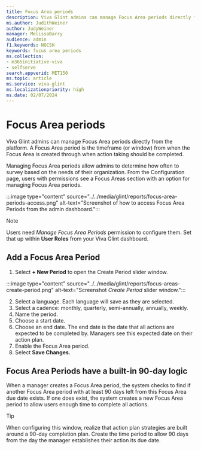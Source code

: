 ```yaml
---
title: Focus Area periods
description: Viva Glint admins can manage Focus Area periods directly from the platform. A Focus Area period is the timeframe (or window) from the time the Focus Area is created through when action taking should be completed.. 
ms.author: JudithWeiner
author: JudyWeiner
manager: MelissaBarry
audience: admin
f1.keywords: NOCSH
keywords: focus area periods
ms.collection:  
- m365initiative-viva
- selfserve 
search.appverid: MET150 
ms.topic: article
ms.service: viva-glint
ms.localizationpriority: high
ms.date: 02/07/2024
---
```


# Focus Area periods

Viva Glint admins can manage Focus Area periods directly from the platform. A Focus Area period is the timeframe (or window) from when the Focus Area is created through when action taking should be completed.

Managing Focus Area periods allow admins to determine how often to survey based on the needs of their organization. From the Configuration page, users with permissions see a Focus Areas section with an option for managing Focus Area periods. 

:::image type="content" source="../../media/glint/reports/focus-area-periods-access.png" alt-text="Screenshot of how to access Focus Area Periods from the admin dashboard.":::

>[!NOTE]
>Users need *Manage Focus Area Periods* permission to configure them. Set that up within **User Roles** from your Viva Glint dashboard.

## Add a Focus Area Period

1. Select **+ New Period** to open the Create Period slider window.

:::image type="content" source="../../media/glint/reports/focus-areas-create-period.png" alt-text="Screenshot *Create Period* slider window.":::

2. Select a language. Each language will save as they are selected.
1. Select a cadence: monthly, quarterly, semi-annually, annually, weekly.
1. Name the period.
1. Choose a start date. 
1. Choose an end date. The end date is the date that all actions are expected to be completed by. Managers see this expected date on their action plan.
1. Enable the Focus Area period.
1. Select **Save Changes.**

## Focus Area Periods have a built-in 90-day logic

When a manager creates a Focus Area period, the system checks to find if another Focus Area period with at least 90 days left from this Focus Area due date exists. If one does exist, the system creates a new Focus Area period to allow users enough time to complete all actions.

> [!TIP]
> When configuring this window, realize that action plan strategies are built around a 90-day completion plan. Create the time period to allow 90 days from the day the manager establishes their action its due date.

 


 
